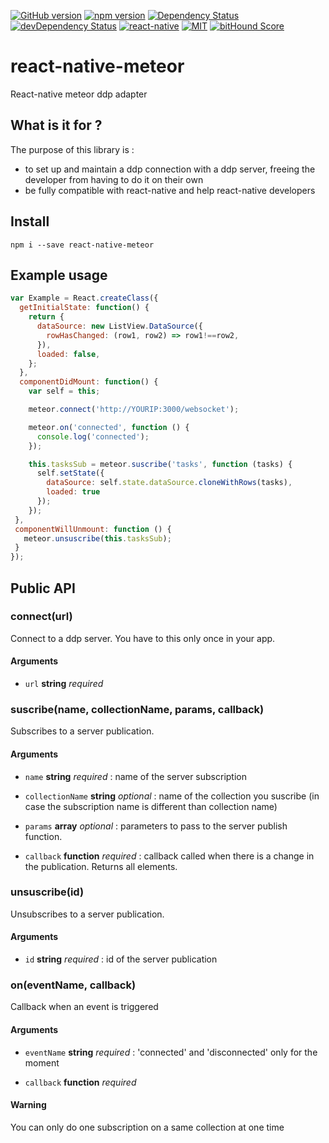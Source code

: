[![GitHub version](https://badge.fury.io/gh/inProgress-team%2Freact-native-meteor.svg)](https://badge.fury.io/gh/inProgress-team%2Freact-native-meteor)
[![npm version](https://badge.fury.io/js/react-native-meteor.svg)](http://badge.fury.io/js/react-native-meteor)
[![Dependency Status](https://david-dm.org/inProgress-team/react-native-meteor.svg)](https://david-dm.org/inProgress-team/react-native-meteor)
[![devDependency Status](https://david-dm.org/inProgress-team/react-native-meteor/dev-status.svg)](https://david-dm.org/inProgress-team/react-native-meteor#info=devDependencies)
[![react-native][rn-badge]][rn]
[![MIT][license-badge]][license]
[![bitHound Score][bithound-badge]][bithound]

[rn-badge]: https://img.shields.io/badge/react--native-v0.13.x-05A5D1.svg
[rn]: https://facebook.github.io/react-native
[bithound-badge]: https://www.bithound.io/github/inProgress-Team/react-native-meteor/badges/score.svg
[bithound]: https://www.bithound.io/github/inProgress-Team/react-native-meteor
[license-badge]: https://img.shields.io/dub/l/vibe-d.svg
[license]: https://github.com/inProgress-team/react-native-meteor/blob/master/LICENSE

# react-native-meteor

React-native meteor ddp adapter

## What is it for ?

The purpose of this library is :
* to set up and maintain a ddp connection with a ddp server, freeing the developer from having to do it on their own
* be fully compatible with react-native and help react-native developers

## Install

    npm i --save react-native-meteor

## Example usage

```javascript
var Example = React.createClass({
  getInitialState: function() {
    return {
      dataSource: new ListView.DataSource({
        rowHasChanged: (row1, row2) => row1!==row2,
      }),
      loaded: false,
    };
  },
  componentDidMount: function() {
    var self = this;

    meteor.connect('http://YOURIP:3000/websocket');

    meteor.on('connected', function () {
      console.log('connected');
    });

    this.tasksSub = meteor.suscribe('tasks', function (tasks) {
      self.setState({
        dataSource: self.state.dataSource.cloneWithRows(tasks),
        loaded: true
      });
    });
 },
 componentWillUnmount: function () {
   meteor.unsuscribe(this.tasksSub);
 }
});
```
## Public API

### connect(url)

Connect to a ddp server. You have to this only once in your app.

#### Arguments

- `url` **string** *required*


### suscribe(name, collectionName, params, callback)

Subscribes to a server publication.

#### Arguments

- `name` **string** *required* : name of the server subscription

- `collectionName` **string** *optional* : name of the collection you suscribe (in case  the subscription name is different than collection name)

- `params` **array** *optional* : parameters to pass to the server publish function.

- `callback` **function** *required* : callback called when there is a change in the publication. Returns all elements.

### unsuscribe(id)

Unsubscribes to a server publication.

#### Arguments

- `id` **string** *required* : id of the server publication

### on(eventName, callback)

Callback when an event is triggered

#### Arguments

- `eventName` **string** *required* : 'connected' and 'disconnected' only for the moment

- `callback` **function** *required*


#### Warning

You can only do one subscription on a same collection at one time
